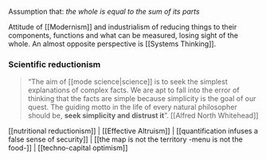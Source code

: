 Assumption that: *the whole is equal to the sum of its parts*

Attitude of [[Modernism]] and industrialism of reducing things to their components, functions and what can be measured, losing sight of the whole. An almost opposite perspective is [[Systems Thinking]]. 

### Scientific reductionism
> “The aim of [[mode science|science]] is to seek the simplest explanations of complex facts. We are apt to fall into the error of thinking that the facts are simple because simplicity is the goal of our quest. The guiding motto in the life of every natural philosopher should be, **seek simplicity and distrust it**”. [[Alfred North Whitehead]]

[[nutritional reductionism]] | [[Effective Altruism]] | [[quantification infuses a false sense of security]] | [[the map is not the territory -menu is not the food-]] | [[techno-capital optimism]]
